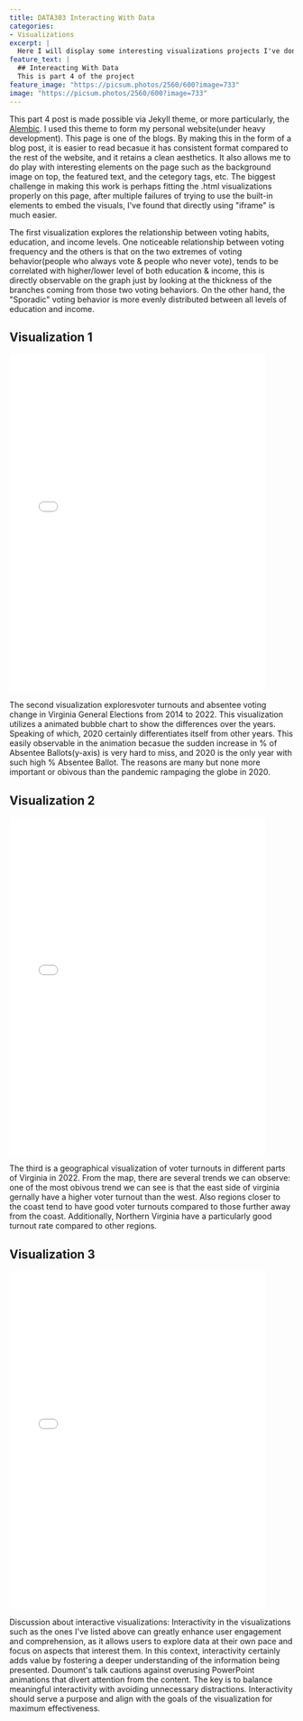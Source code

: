 ```yaml
---
title: DATA303 Interacting With Data 
categories:
- Visualizations
excerpt: |
  Here I will display some interesting visualizations projects I've don in my DATA 303 course.
feature_text: |
  ## Intereacting With Data
  This is part 4 of the project
feature_image: "https://picsum.photos/2560/600?image=733"
image: "https://picsum.photos/2560/600?image=733"
---
```


This part 4 post is made possible via Jekyll theme, or more particularly, the [Alembic](https://jekyllthemes.io/theme/alembic). I used this theme to form my personal website(under heavy development). This page is one of the blogs. By making this in the form of a blog post, it is easier to read becasue it has consistent format compared to the rest of the website, and it retains a clean aesthetics. It also allows me to do play with interesting elements on the page such as the background image on top, the featured text, and the cetegory tags, etc. The biggest challenge in making this work is perhaps fitting the .html visualizations properly on this page, after multiple failures of trying to use the built-in elements to embed the visuals, I've found that directly using "iframe" is much easier. 


The first visualization explores the relationship between voting habits, education, and income levels. One noticeable relationship between voting frequency and the others is that on the two extremes of voting behavior(people who always vote & people who never vote), tends to be correlated with higher/lower level of both education & income, this is directly observable on the graph just by looking at the thickness of the branches coming from those two voting behaviors. On the other hand, the "Sporadic" voting behavior is more evenly distributed between all levels of education and income.

<h2 id="visualization 1">Visualization 1</h2>
<iframe width="90%" height="600" frameborder="0" scrolling="yes" src="/assets/visuals/categories.html"></iframe>



The second visualization exploresvoter turnouts and absentee voting change in Virginia General Elections from 2014 to 2022. This visualization utilizes a animated bubble chart to show the differences over the years. Speaking of which, 2020 certainly differentiates itself from other years. This easily observable in the animation becasue the sudden increase in % of Absentee Ballots(y-axis) is very hard to miss, and 2020 is the only year with such high % Absentee Ballot. The reasons are many but none more important or obivous than the pandemic rampaging the globe in 2020.

<h2 id="visualization 2">Visualization 2</h2>
<iframe width="90%" height="600" frameborder="0" scrolling="yes" src="/assets/visuals/bubble.html"></iframe>



The third is a geographical visualization of voter turnouts in different parts of Virginia in 2022. From the map, there are several trends we can observe: one of the most obivous trend we can see is that the east side of virginia gernally have a higher voter turnout than the west. Also regions closer to the coast tend to have good voter turnouts compared to those further away from the coast. Additionally, Northern Virginia have a particularly good turnout rate compared to other regions.

<h2 id="visualization 3">Visualization 3</h2>
<iframe width="90%" height="600" frameborder="0" scrolling="yes" src="/assets/visuals/map.html"></iframe>


Discussion about interactive visualizations: Interactivity in the visualizations such as the ones I've listed above can greatly enhance user engagement and comprehension, as it allows users to explore data at their own pace and focus on aspects that interest them. In this context, interactivity certainly adds value by fostering a deeper understanding of the information being presented. Doumont's talk cautions against overusing PowerPoint animations that divert attention from the content. The key is to balance meaningful interactivity with avoiding unnecessary distractions. Interactivity should serve a purpose and align with the goals of the visualization for maximum effectiveness.


